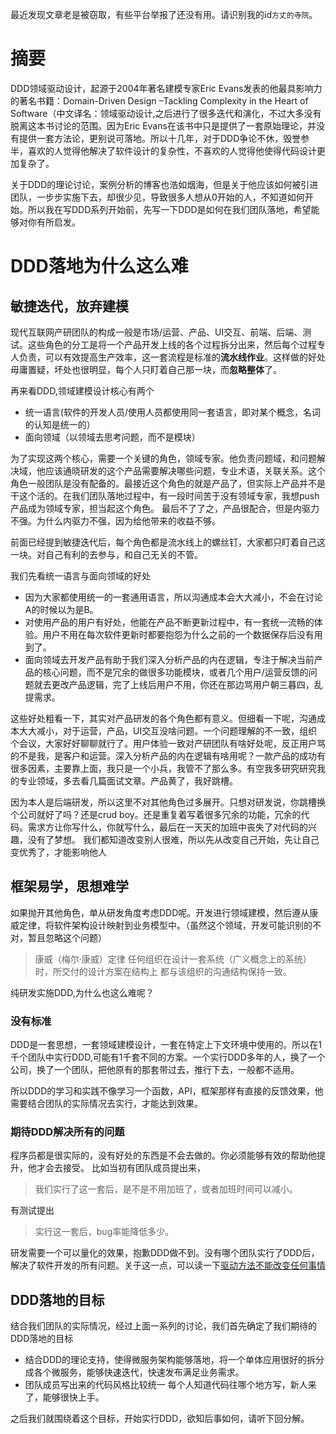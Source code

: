 最近发现文章老是被窃取，有些平台举报了还没有用。请识别我的id`方丈的寺院`。
# 摘要
DDD领域驱动设计，起源于2004年著名建模专家Eric Evans发表的他最具影响力的著名书籍：Domain-Driven Design –Tackling Complexity in the Heart of Software（中文译名：领域驱动设计,之后进行了很多迭代和演化，不过大多没有脱离这本书讨论的范围。因为Eric Evans在该书中只是提供了一套原始理论，并没有提供一套方法论，更别说可落地。所以十几年，对于DDD争论不休，毁誉参半，喜欢的人觉得他解决了软件设计的复杂性，不喜欢的人觉得他使得代码设计更加复杂了。

关于DDD的理论讨论，案例分析的博客也浩如烟海，但是关于他应该如何被引进团队，一步步实施下去，却很少见，导致很多人想从0开始的人，不知道如何开始。所以我在写DDD系列开始前，先写一下DDD是如何在我们团队落地，希望能够对你有所启发。

# DDD落地为什么这么难

## 敏捷迭代，放弃建模
现代互联网产研团队的构成一般是市场/运营、产品、UI交互、前端、后端、测试。这些角色的分工是将一个产品开发上线的各个过程拆分出来，然后每个过程专人负责，可以有效提高生产效率，这一套流程是标准的**流水线作业**。这样做的好处毋庸置疑，坏处也很明显，每个人只盯着自己那一块，而**忽略整体**了。

再来看DDD,领域建模设计核心有两个

-  统一语言(软件的开发人员/使用人员都使用同一套语言，即对某个概念，名词的认知是统一的）
-  面向领域（以领域去思考问题，而不是模块）

为了实现这两个核心，需要一个关键的角色，领域专家。他负责问题域，和问题解决域，他应该通晓研发的这个产品需要解决哪些问题，专业术语，关联关系。这个角色一般团队是没有配备的。最接近这个角色的就是产品了，但实际上产品并不是干这个活的。在我们团队落地过程中，有一段时间苦于没有领域专家，我想push产品成为领域专家，担当起这个角色。 最后不了了之，产品很配合，但是内驱力不强。为什么内驱力不强，因为给他带来的收益不够。

前面已经提到敏捷迭代后，每个角色都是流水线上的螺丝钉，大家都只盯着自己这一块。对自己有利的去参与，和自己无关的不管。

我们先看统一语言与面向领域的好处

- 因为大家都使用统一的一套通用语言，所以沟通成本会大大减小，不会在讨论A的时候以为是B。
-  对使用产品的用户有好处，他能在产品不断更新过程中，有一套统一流畅的体验。用户不用在每次软件更新时都要抱怨为什么之前的一个数据保存后没有用到了。
- 面向领域去开发产品有助于我们深入分析产品的内在逻辑，专注于解决当前产品的核心问题，而不是冗余的做很多功能模块，或者几个用户/运营反馈的问题就去更改产品逻辑，完了上线后用户不用，你还在那边骂用户朝三暮四，乱提需求。

这些好处粗看一下，其实对产品研发的各个角色都有意义。但细看一下呢，沟通成本大大减小，对于运营，产品，UI交互没啥问题。一个问题理解的不一致，组织个会议，大家好好聊聊就行了。用户体验一致对产研团队有啥好处呢，反正用户骂的不是我，是客户和运营。深入分析产品的内在逻辑有啥用呢？一款产品的成功有很多因素，主要靠上面，我只是一个小兵，我管不了那么多。有空我多研究研究我的专业领域，多去看几篇面试文章。产品黄了，我好跳槽。

因为本人是后端研发，所以这里不对其他角色过多展开。只想对研发说，你跳槽换个公司就好了吗？还是crud boy。还是重复着写着很多冗余的功能，冗余的代码。需求方让你写什么，你就写什么，最后在一天天的加班中丧失了对代码的兴趣，没有了梦想。
我们都知道改变别人很难，所以先从改变自己开始，先让自己变优秀了，才能影响他人


## 框架易学，思想难学
如果抛开其他角色，单从研发角度考虑DDD呢。开发进行领域建模，然后遵从康威定律，将软件架构设计映射到业务模型中。（虽然这个领域，开发可能识别的不对，暂且忽略这个问题）

> 康威（梅尔·康威）定律
任何组织在设计一套系统（广义概念上的系统）时，所交付的设计方案在结构上 都与该组织的沟通结构保持一致。

纯研发实施DDD,为什么也这么难呢？

### 没有标准
DDD是一套思想，一套领域建模设计，一套在特定上下文环境中使用的。所以在1千个团队中实行DDD,可能有1千套不同的方案。一个实行DDD多年的人，换了一个公司，换了一个团队，把他原有的那套带过去，推行下去，一般都不适用。

所以DDD的学习和实践不像学习一个函数，API，框架那样有直接的反馈效果，他需要结合团队的实际情况去实行，才能达到效果。

### 期待DDD解决所有的问题
程序员都是很实际的，没有好处的东西是不会去做的。你必须能够有效的帮助他提升，他才会去接受。
比如当初有团队成员提出来，

> 我们实行了这一套后，是不是不用加班了，或者加班时间可以减小。

有测试提出

> 实行这一套后，bug率能降低多少。

研发需要一个可以量化的效果，抱歉DDD做不到。没有哪个团队实行了DDD后，解决了软件开发的所有问题。关于这一点，可以读一下[驱动方法不能改变任何事情](https://www.infoq.cn/article/star-driven-approaches)

## DDD落地的目标
结合我们团队的实际情况，经过上面一系列的讨论，我们首先确定了我们期待的DDD落地的目标

- 结合DDD的理论支持，使得微服务架构能够落地，将一个单体应用很好的拆分成各个微服务，能够快速迭代，快速发布满足业务需求。
- 团队成员写出来的代码风格比较统一
每个人知道代码往哪个地方写，新人来了，能够很快上手。

之后我们就围绕着这个目标，开始实行DDD，欲知后事如何，请听下回分解。









